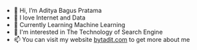 - 👋 Hi, I’m Aditya Bagus Pratama
- 👀 I love Internet and Data
- 🌱 Currently Learning Machine Learning
- 💞️ I'm interested in The Technology of Search Engine
- 📫 You can visit my website [bytadit.com](https://bytadit.com) to get more about me

<!---
bytadit/bytadit is a ✨ special ✨ repository because its `README.md` (this file) appears on your GitHub profile.
You can click the Preview link to take a look at your changes.
--->
